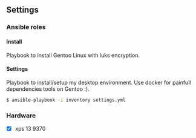## Settings
### Ansible roles
#### Install
Playbook to install Gentoo Linux with luks encryption.

#### Settings
Playbook to install/setup my desktop environment.
Use docker for painfull dependencies tools on Gentoo :).

```bash
$ ansible-playbook -i inventory settings.yml
```

### Hardware
- [x] xps 13 9370
